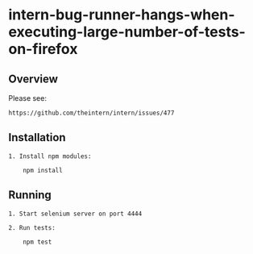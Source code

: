 # intern-bug-runner-hangs-when-executing-large-number-of-tests-on-firefox

Overview
--------

Please see:

	https://github.com/theintern/intern/issues/477

Installation
------------

	1. Install npm modules:
	
		npm install

Running
-------

	1. Start selenium server on port 4444
	
	2. Run tests:
	
		npm test
